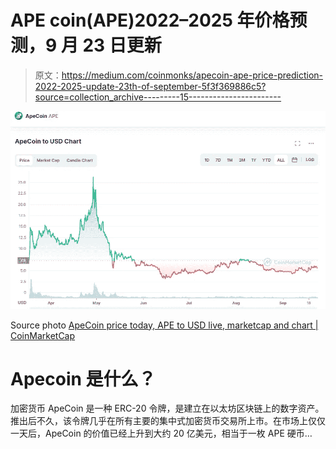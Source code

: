 # APE coin(APE)2022–2025 年价格预测，9 月 23 日更新

> 原文：<https://medium.com/coinmonks/apecoin-ape-price-prediction-2022-2025-update-23th-of-september-5f3f369886c5?source=collection_archive---------15----------------------->

![](img/d5e029413e31e716e8b14aca88cd7651.png)

Source photo [ApeCoin price today, APE to USD live, marketcap and chart | CoinMarketCap](https://coinmarketcap.com/currencies/apecoin-ape/)

# Apecoin 是什么？

加密货币 ApeCoin 是一种 ERC-20 令牌，是建立在以太坊区块链上的数字资产。推出后不久，该令牌几乎在所有主要的集中式加密货币交易所上市。在市场上仅仅一天后，ApeCoin 的价值已经上升到大约 20 亿美元，相当于一枚 APE 硬币…